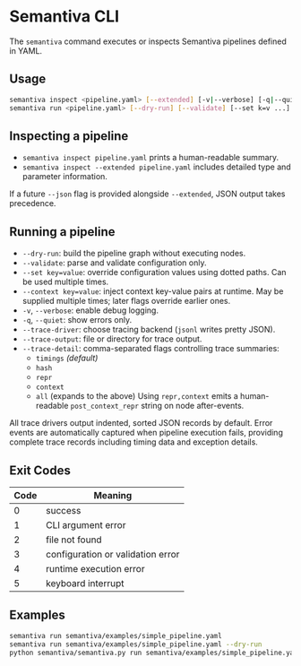 # Semantiva CLI

The `semantiva` command executes or inspects Semantiva pipelines defined in YAML.

## Usage

```bash
semantiva inspect <pipeline.yaml> [--extended] [-v|--verbose] [-q|--quiet]
semantiva run <pipeline.yaml> [--dry-run] [--validate] [--set k=v ...] [--context k=v ...] [-v|--verbose] [-q|--quiet]
```

## Inspecting a pipeline

- `semantiva inspect pipeline.yaml` prints a human-readable summary.
- `semantiva inspect --extended pipeline.yaml` includes detailed type and parameter information.

If a future `--json` flag is provided alongside `--extended`, JSON output takes precedence.

## Running a pipeline

- `--dry-run`: build the pipeline graph without executing nodes.
- `--validate`: parse and validate configuration only.
- `--set key=value`: override configuration values using dotted paths. Can be used multiple times.
- `--context key=value`: inject context key-value pairs at runtime. May be supplied multiple times; later flags override earlier ones.
- `-v`, `--verbose`: enable debug logging.
- `-q`, `--quiet`: show errors only.
- `--trace-driver`: choose tracing backend (`jsonl` writes pretty JSON).
- `--trace-output`: file or directory for trace output.
- `--trace-detail`: comma-separated flags controlling trace summaries:
  - `timings` *(default)*
  - `hash`
  - `repr`
  - `context`
  - `all` (expands to the above)
  Using `repr,context` emits a human-readable `post_context_repr` string on node after-events.

All trace drivers output indented, sorted JSON records by default.
Error events are automatically captured when pipeline execution fails, providing
complete trace records including timing data and exception details.

## Exit Codes

| Code | Meaning |
| ---- | ------- |
| 0 | success |
| 1 | CLI argument error |
| 2 | file not found |
| 3 | configuration or validation error |
| 4 | runtime execution error |
| 5 | keyboard interrupt |

## Examples

```bash
semantiva run semantiva/examples/simple_pipeline.yaml
semantiva run semantiva/examples/simple_pipeline.yaml --dry-run
python semantiva/semantiva.py run semantiva/examples/simple_pipeline.yaml
```
